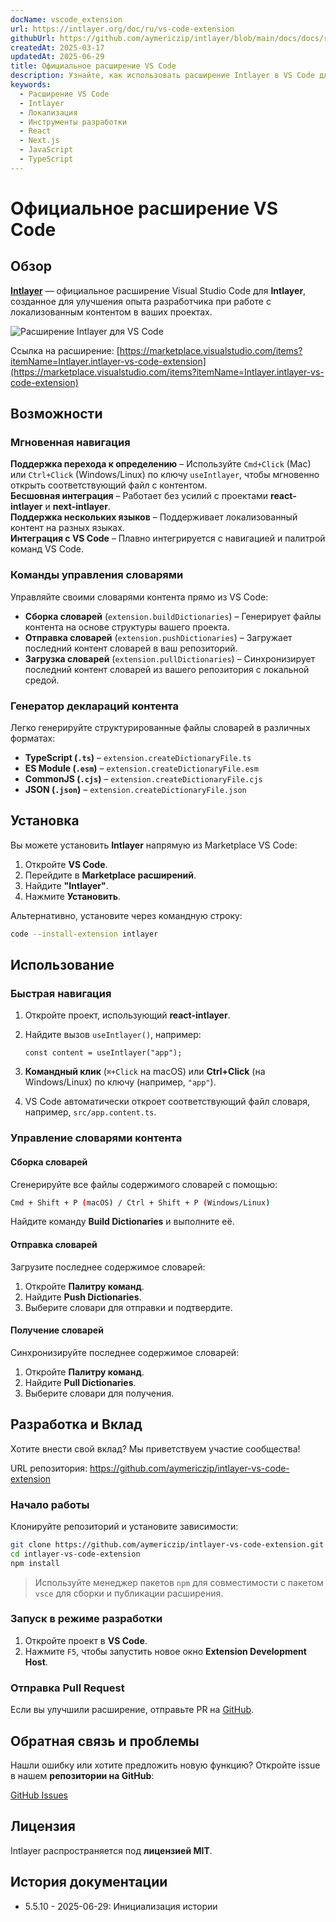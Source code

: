 ```yaml
---
docName: vscode_extension
url: https://intlayer.org/doc/ru/vs-code-extension
githubUrl: https://github.com/aymericzip/intlayer/blob/main/docs/docs/ru/vs_code_extension.md
createdAt: 2025-03-17
updatedAt: 2025-06-29
title: Официальное расширение VS Code
description: Узнайте, как использовать расширение Intlayer в VS Code для улучшения вашего рабочего процесса разработки. Быстро переходите между локализованным контентом и эффективно управляйте своими словарями.
keywords:
  - Расширение VS Code
  - Intlayer
  - Локализация
  - Инструменты разработки
  - React
  - Next.js
  - JavaScript
  - TypeScript
---
```


# Официальное расширение VS Code

## Обзор

[**Intlayer**](https://marketplace.visualstudio.com/items?itemName=Intlayer.intlayer-vs-code-extension) — официальное расширение Visual Studio Code для **Intlayer**, созданное для улучшения опыта разработчика при работе с локализованным контентом в ваших проектах.

![Расширение Intlayer для VS Code](https://github.com/aymericzip/intlayer/blob/main/docs/assets/vs_code_extension_demo.gif)

Ссылка на расширение: [https://marketplace.visualstudio.com/items?itemName=Intlayer.intlayer-vs-code-extension](https://marketplace.visualstudio.com/items?itemName=Intlayer.intlayer-vs-code-extension)

## Возможности

### Мгновенная навигация

**Поддержка перехода к определению** – Используйте `Cmd+Click` (Mac) или `Ctrl+Click` (Windows/Linux) по ключу `useIntlayer`, чтобы мгновенно открыть соответствующий файл с контентом.  
**Бесшовная интеграция** – Работает без усилий с проектами **react-intlayer** и **next-intlayer**.  
**Поддержка нескольких языков** – Поддерживает локализованный контент на разных языках.  
**Интеграция с VS Code** – Плавно интегрируется с навигацией и палитрой команд VS Code.

### Команды управления словарями

Управляйте своими словарями контента прямо из VS Code:

- **Сборка словарей** (`extension.buildDictionaries`) – Генерирует файлы контента на основе структуры вашего проекта.
- **Отправка словарей** (`extension.pushDictionaries`) – Загружает последний контент словарей в ваш репозиторий.
- **Загрузка словарей** (`extension.pullDictionaries`) – Синхронизирует последний контент словарей из вашего репозитория с локальной средой.

### Генератор деклараций контента

Легко генерируйте структурированные файлы словарей в различных форматах:

- **TypeScript (`.ts`)** – `extension.createDictionaryFile.ts`
- **ES Module (`.esm`)** – `extension.createDictionaryFile.esm`
- **CommonJS (`.cjs`)** – `extension.createDictionaryFile.cjs`
- **JSON (`.json`)** – `extension.createDictionaryFile.json`

## Установка

Вы можете установить **Intlayer** напрямую из Marketplace VS Code:

1. Откройте **VS Code**.
2. Перейдите в **Marketplace расширений**.
3. Найдите **"Intlayer"**.
4. Нажмите **Установить**.

Альтернативно, установите через командную строку:

```sh
code --install-extension intlayer
```

## Использование

### Быстрая навигация

1. Откройте проект, использующий **react-intlayer**.
2. Найдите вызов `useIntlayer()`, например:

   ```tsx
   const content = useIntlayer("app");
   ```

3. **Командный клик** (`⌘+Click` на macOS) или **Ctrl+Click** (на Windows/Linux) по ключу (например, `"app"`).
4. VS Code автоматически откроет соответствующий файл словаря, например, `src/app.content.ts`.

### Управление словарями контента

#### Сборка словарей

Сгенерируйте все файлы содержимого словарей с помощью:

```sh
Cmd + Shift + P (macOS) / Ctrl + Shift + P (Windows/Linux)
```

Найдите команду **Build Dictionaries** и выполните её.

#### Отправка словарей

Загрузите последнее содержимое словарей:

1. Откройте **Палитру команд**.
2. Найдите **Push Dictionaries**.
3. Выберите словари для отправки и подтвердите.

#### Получение словарей

Синхронизируйте последнее содержимое словарей:

1. Откройте **Палитру команд**.
2. Найдите **Pull Dictionaries**.
3. Выберите словари для получения.

## Разработка и Вклад

Хотите внести свой вклад? Мы приветствуем участие сообщества!

URL репозитория: https://github.com/aymericzip/intlayer-vs-code-extension

### Начало работы

Клонируйте репозиторий и установите зависимости:

```sh
git clone https://github.com/aymericzip/intlayer-vs-code-extension.git
cd intlayer-vs-code-extension
npm install
```

> Используйте менеджер пакетов `npm` для совместимости с пакетом `vsce` для сборки и публикации расширения.

### Запуск в режиме разработки

1. Откройте проект в **VS Code**.
2. Нажмите `F5`, чтобы запустить новое окно **Extension Development Host**.

### Отправка Pull Request

Если вы улучшили расширение, отправьте PR на [GitHub](https://github.com/aymericzip/intlayer-vs-code-extension).

## Обратная связь и проблемы

Нашли ошибку или хотите предложить новую функцию? Откройте issue в нашем **репозитории на GitHub**:

[GitHub Issues](https://github.com/aymericzip/intlayer-vs-code-extension/issues)

## Лицензия

Intlayer распространяется под **лицензией MIT**.

## История документации

- 5.5.10 - 2025-06-29: Инициализация истории
